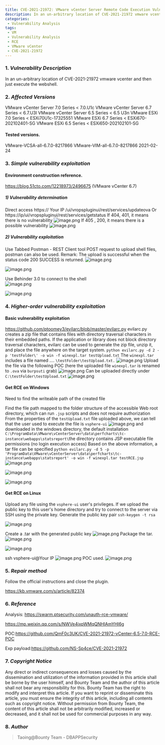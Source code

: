 ```yaml
---
title: CVE-2021-21972: VMware vCenter Server Remote Code Execution Vulnerability Recurrence
description: In an un-arbitrary location of CVE-2021-21972 vmware vcenter and then just execute the webshell.
categories:
 - Vulnerability Analysis
tags:
 - VM
 - Vulnerability Analysis
 - RCE
 - VMware vCenter
 - CVE-2021-21972
---
```



### 1. *Vulnerability Description*

In an un-arbitrary location of CVE-2021-21972 vmware vcenter and then just execute the webshell.

### 2. *Affected Versions*

VMware vCenter Server 7.0 Series < 7.0.U1c
VMware vCenter Server 6.7 Series < 6.7.U3l
VMware vCenter Server 6.5 Series < 6.5 U3n
VMware ESXi 7.0 Series < ESXi70U1c-17325551
VMware ESXi 6.7 Series < ESXi670-202102401-SG
VMware ESXi 6.5 Series < ESXi650-202102101-SG

#### Tested versions.

VMware-VCSA-all-6.7.0-8217866
VMware-VIM-all-6.7.0-8217866 2021-02-24

### 3. *Simple vulnerability exploitation*

#### Environment construction reference.

https://blog.51cto.com/12218973/2496675
(VMware vCenter 6.7)

##### 1) Vulnerability determination

Direct access
https:// Your IP /ui/vropspluginui/rest/services/updateova
Or https://ip/ui/vropspluginui/rest/services/getstatus
If 404, 401, it means there is no vulnerability
![image.png]({{site.url}}/upload/2021-03-25-VMware-vCenter-Server-RCE-Vulnerability-Recurrence/uCOGri7hzxfNy6I.png)
If 405 , 200, it means there is a possible vulnerability
![image.png]({{site.url}}/upload/2021-03-25-VMware-vCenter-Server-RCE-Vulnerability-Recurrence/ULflx9kyt5EPZTn.png)

##### 2) Vulnerability exploitation

Use Tabbed Postman - REST Client tool POST request to upload shell files, postman can also be used.
Remark: The upload is successful when the status code 200 SUCCESS is returned.
![image.png]({{site.url}}/upload/2021-03-25-VMware-vCenter-Server-RCE-Vulnerability-Recurrence/6WzFgCfsmUo1dwO.png)

![image.png]({{site.url}}/upload/2021-03-25-VMware-vCenter-Server-RCE-Vulnerability-Recurrence/IjUbMvTL8JapFAD.png)

Use Behinder 3.0 to connect to the shell  
![image.png]({{site.url}}/upload/2021-03-25-VMware-vCenter-Server-RCE-Vulnerability-Recurrence/5UbJGlfgcownYme.png)

![image.png]({{site.url}}/upload/2021-03-25-VMware-vCenter-Server-RCE-Vulnerability-Recurrence/2HSth1IqeXijZwW.png)

### 4. *Higher-order vulnerability exploitation*

#### Basic vulnerability exploitation

https://github.com/ptoomey3/evilarc/blob/master/evilarc.py
evilarc.py creates a zip file that contains files with directory traversal characters in their embedded paths.
If the application or library does not block directory traversal characters, evilarc can be used to generate the zip file, unzip it, and place the file anywhere on the target system.
`python evilarc.py -d 2 -p 'testFolder\' -o win -f winexpl.tar testUpload.txt`
The `winexpl.tar` includes a file named .... `\testFolder\testUpload.txt.`
![image.png]({{site.url}}/upload/2021-03-25-VMware-vCenter-Server-RCE-Vulnerability-Recurrence/Zb9vStOhg7KRWPd.png)
Upload the file via the following POC (here the uploaded file `winexpl.tar` is renamed to `.ova` via `burpsuti` grab)
![image.png]({{site.url}}/upload/2021-03-25-VMware-vCenter-Server-RCE-Vulnerability-Recurrence/49SjfZRt3cEuvU5.png)
Can be uploaded directly under `C:\testFolder\testUpload.txt`
![image.png]({{site.url}}/upload/2021-03-25-VMware-vCenter-Server-RCE-Vulnerability-Recurrence/r8GXU2nMxjLTZb4.png)

#### Get RCE on Windows

  Need to find the writeable path of the created file

  Find the file path mapped to the folder structure of the accessible Web root directory, which can run `.jsp` scripts and does not require authorization
From the properties of the `testUpload.txt` file uploaded above, we can tell that the user used to execute the file is `vsphere-ui`
![image.png]({{site.url}}/upload/2021-03-25-VMware-vCenter-Server-RCE-Vulnerability-Recurrence/zByq3shDTHeuIm9.png)
and downloaded in the windows directory, the default installation `C:\ProgramData\VMware\vCenterServer\data\perfcharts\tc-instance\webapps\statsreport\`the directory contains JSP executable file permissions (no login execution access)
Based on the above information, a tar file can be specified
`python evilarc.py -d 5 -p 'ProgramData\VMware\vCenterServer\data\perfcharts\tc-instance\webapps\statsreport' -o win -f winexpl.tar testRCE.jsp`
![image.png]({{site.url}}/upload/2021-03-25-VMware-vCenter-Server-RCE-Vulnerability-Recurrence/X1BkjqutZ627ODl.png)

![image.png]({{site.url}}/upload/2021-03-25-VMware-vCenter-Server-RCE-Vulnerability-Recurrence/pGFJErgUlbXcLv3.png)

![image.png]({{site.url}}/upload/2021-03-25-VMware-vCenter-Server-RCE-Vulnerability-Recurrence/WHRdP2UsnltcVyv.png)

#### Get RCE on Linux

Upload any file using the `vsphere-ui` user's privileges. If we upload the public key to this user's home directory and try to connect to the server via SSH using the private key.
Generate the public key pair
`ssh-keygen -t rsa`

![image.png]({{site.url}}/upload/2021-03-25-VMware-vCenter-Server-RCE-Vulnerability-Recurrence/cG6U9ol4fpBwIRb.png)

Create a .tar with the generated public key
![image.png]({{site.url}}/upload/2021-03-25-VMware-vCenter-Server-RCE-Vulnerability-Recurrence/MyL6snTWYxoveQl.png)
Package the tar.
![image.png]({{site.url}}/upload/2021-03-25-VMware-vCenter-Server-RCE-Vulnerability-Recurrence/eCSNXGLnErjy3H1.png)

![image.png]({{site.url}}/upload/2021-03-25-VMware-vCenter-Server-RCE-Vulnerability-Recurrence/eINFluHGOU25Wpx.png)

ssh vsphere-ui@Your IP
![image.png]({{site.url}}/upload/2021-03-25-VMware-vCenter-Server-RCE-Vulnerability-Recurrence/TjhdN4HxKZFuBro.png)
POC used.
![image.png]({{site.url}}/upload/2021-03-25-VMware-vCenter-Server-RCE-Vulnerability-Recurrence/53EGoCUuxsyaS4I.png)

### 5. *Repair method*

Follow the official instructions and close the plugin.

https://kb.vmware.com/s/article/82374

### 6. *Reference*

Analysis:  https://swarm.ptsecurity.com/unauth-rce-vmware/

https://mp.weixin.qq.com/s/NWVe4jxpWMqQNHIAmYHI6g

POC:https://github.com/QmF0c3UK/CVE-2021-21972-vCenter-6.5-7.0-RCE-POC

Exp payload:https://github.com/NS-Sp4ce/CVE-2021-21972

### 7. *Copyright Notice*

Any direct or indirect consequences and losses caused by the dissemination and utilization of the information provided in this article shall be borne by the user himself, and Bounty Team and the author of this article shall not bear any responsibility for this. Bounty Team has the right to modify and interpret this article. If you want to reprint or disseminate this article, you must ensure the integrity of this article, including all contents such as copyright notice. Without permission from Bounty Team, the content of this article shall not be arbitrarily modified, increased or decreased, and it shall not be used for commercial purposes in any way.

### 8. *Author*

> Taoing@Bounty Team - DBAPPSecurity

